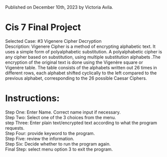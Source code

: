 Published on December 10th, 2023 by Victoria Avila. 
# Cis 7 Final Project
Selected Case: #3 Vigenere Cipher Decryption    
Description:  Vigenere Cipher is a method of encrypting alphabetic text. It uses a simple form of polyalphabetic substitution. A polyalphabetic cipher is any cipher based on substitution, using multiple substitution alphabets .The encryption of the original text is done using the Vigenère square or Vigenère table.
The table consists of the alphabets written out 26 times in different rows, each alphabet shifted cyclically to the left compared to the previous alphabet, corresponding to the 26 possible Caesar Ciphers.

# Instructions:  
Step One: Enter Name. Correct name input if necessary.  
Step Two: Select one of the 3 choices from the menu.  
step Three: Enter plain text/encrypted text according to what the program requests.  
Step Four: provide keyword to the program.  
Step Five: review the information.  
Step Six: Decide whether to run the program again.  
Final Step: select menu option 3 to exit the program.  
